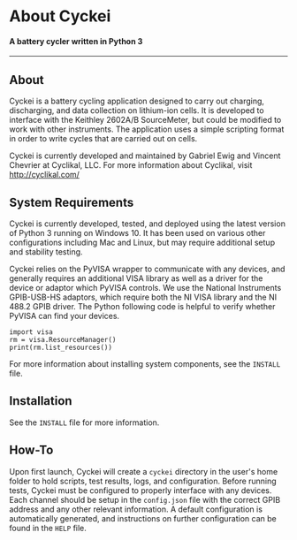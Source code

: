 # About Cyckei
#### A battery cycler written in Python 3
---

## About
Cyckei is a battery cycling application designed to carry out charging, discharging, and data collection on lithium-ion cells. It is developed to interface with the Keithley 2602A/B SourceMeter, but could be modified to work with other instruments. The application uses a simple scripting format in order to write cycles that are carried out on cells.

Cyckei is currently developed and maintained by Gabriel Ewig and Vincent Chevrier at Cyclikal, LLC. For more information about Cyclikal, visit <http://cyclikal.com/>

## System Requirements
Cyckei is currently developed, tested, and deployed using the latest version of Python 3 running on Windows 10. It has been used on various other configurations including Mac and Linux, but may require additional setup and stability testing.

Cyckei relies on the PyVISA wrapper to communicate with any devices, and generally requires an additional VISA library as well as a driver for the device or adaptor which PyVISA controls. We use the National Instruments GPIB-USB-HS adaptors, which require both the NI VISA library and the NI 488.2 GPIB driver. The Python following code is helpful to verify whether PyVISA can find your devices.

    import visa
    rm = visa.ResourceManager()
    print(rm.list_resources())

For more information about installing system components, see the `INSTALL` file.

## Installation
See the `INSTALL` file for more information.

## How-To
Upon first launch, Cyckei will create a `cyckei` directory in the user's home folder to hold scripts, test results, logs, and configuration. Before running tests, Cyckei must be configured to properly interface with any devices. Each channel should be setup in the `config.json` file with the correct GPIB address and any other relevant information. A default configuration is automatically generated, and instructions on further configuration can be found in the `HELP` file.
